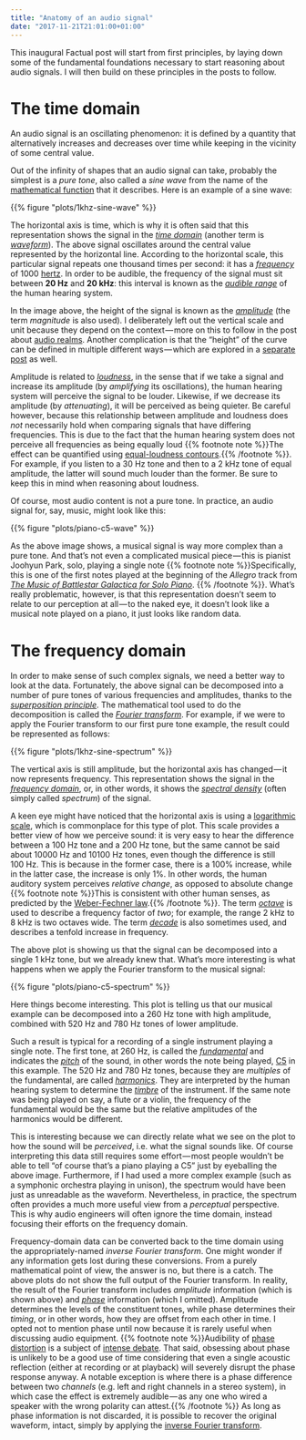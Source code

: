 ```yaml
---
title: "Anatomy of an audio signal"
date: "2017-11-21T21:01:00+01:00"
---
```


This inaugural Factual post will start from first principles, by laying down some of the fundamental foundations necessary to start reasoning about audio signals. I will then build on these principles in the posts to follow.

# The time domain

An audio signal is an oscillating phenomenon: it is defined by a quantity that alternatively increases and decreases over time while keeping in the vicinity of some central value.

Out of the infinity of shapes that an audio signal can take, probably the simplest is a *pure tone*, also called a *sine wave* from the name of the [mathematical function][sine] that it describes. Here is an example of a sine wave:

{{% figure "plots/1khz-sine-wave" %}}

The horizontal axis is time, which is why it is often said that this representation shows the signal in the *[time domain][]* (another term is *[waveform][]*). The above signal oscillates around the central value represented by the horizontal line. According to the horizontal scale, this particular signal repeats one thousand times per second: it has a *[frequency][]* of 1000 [hertz][]. In order to be audible, the frequency of the signal must sit between **20 Hz** and **20 kHz**: this interval is known as the *[audible range][]* of the human hearing system.

In the image above, the height of the signal is known as the *[amplitude][]* (the term *magnitude* is also used). I deliberately left out the vertical scale and unit because they depend on the context — more on this to follow in the post about [audio realms](<{{% ref "life.md" %}}>). Another complication is that the “height” of the curve can be defined in multiple different ways — which are explored in a [separate post](<{{% ref "amplitude.md" %}}>) as well.

Amplitude is related to *[loudness][]*, in the sense that if we take a signal and increase its amplitude (by *amplifying* its oscillations), the human hearing system will perceive the signal to be louder. Likewise, if we decrease its amplitude (by *attenuating*), it will be perceived as being quieter. Be careful however, because this relationship between amplitude and loudness does *not* necessarily hold when comparing signals that have differing frequencies. This is due to the fact that the human hearing system does not perceive all frequencies as being equally loud {{% footnote note %}}The effect can be quantified using [equal-loudness contours](https://en.wikipedia.org/wiki/Equal-loudness_contour).{{% /footnote %}}. For example, if you listen to a 30 Hz tone and then to a 2 kHz tone of equal amplitude, the latter will sound much louder than the former. Be sure to keep this in mind when reasoning about loudness.

Of course, most audio content is not a pure tone. In practice, an audio signal for, say, music, might look like this:

{{% figure "plots/piano-c5-wave" %}}

As the above image shows, a musical signal is way more complex than a pure tone. And that’s not even a complicated musical piece — this is pianist Joohyun Park, solo, playing a single note {{% footnote note %}}Specifically, this is one of the first notes played at the beginning of the *Allegro* track from *[The Music of Battlestar Galactica for Solo Piano](http://www.bearmccreary.com/blog/blog/battlestar-galactica-3/battlestar-galactica-solo-piano-cd/)*. {{% /footnote %}}. What’s really problematic, however, is that this representation doesn’t seem to relate to our perception at all — to the naked eye, it doesn’t look like a musical note played on a piano, it just looks like random data.

# The frequency domain

In order to make sense of such complex signals, we need a better way to look at the data. Fortunately, the above signal can be decomposed into a number of pure tones of various frequencies and amplitudes, thanks to the *[superposition principle][]*. The mathematical tool used to do the decomposition is called the *[Fourier transform][fourier]*. For example, if we were to apply the Fourier transform to our first pure tone example, the result could be represented as follows:

{{% figure "plots/1khz-sine-spectrum" %}}

The vertical axis is still amplitude, but the horizontal axis has changed — it now represents frequency. This representation shows the signal in the *[frequency domain][]*, or, in other words, it shows the *[spectral density][]* (often simply called *spectrum*) of the signal.

A keen eye might have noticed that the horizontal axis is using a [logarithmic scale][], which is commonplace for this type of plot. This scale provides a better view of how we perceive sound: it is very easy to hear the difference between a 100 Hz tone and a 200 Hz tone, but the same cannot be said about 10000 Hz and 10100 Hz tones, even though the difference is still 100 Hz. This is because in the former case, there is a 100% increase, while in the latter case, the increase is only 1%. In other words, the human auditory system perceives *relative change*, as opposed to absolute change {{% footnote note %}}This is consistent with other human senses, as predicted by the [Weber-Fechner law](https://en.wikipedia.org/wiki/Weber%E2%80%93Fechner_law).{{% /footnote %}}. The term *[octave][]* is used to describe a frequency factor of *two*; for example, the range 2 kHz to 8 kHz is two octaves wide. The term *[decade][]* is also sometimes used, and describes a tenfold increase in frequency.

The above plot is showing us that the signal can be decomposed into a single 1 kHz tone, but we already knew that. What’s more interesting is what happens when we apply the Fourier transform to the musical signal:

{{% figure "plots/piano-c5-spectrum" %}}

Here things become interesting. This plot is telling us that our musical example can be decomposed into a 260 Hz tone with high amplitude, combined with 520 Hz and 780 Hz tones of lower amplitude.

Such a result is typical for a recording of a single instrument playing a single note. The first tone, at 260 Hz, is called the *[fundamental][]* and indicates the *[pitch][]* of the sound, in other words the note being played, [C5][] in this example. The 520 Hz and 780 Hz tones, because they are *multiples* of the fundamental, are called *[harmonics][]*. They are interpreted by the human hearing system to determine the *[timbre][]* of the instrument. If the same note was being played on say, a flute or a violin, the frequency of the fundamental would be the same but the relative amplitudes of the harmonics would be different.

This is interesting because we can directly relate what we see on the plot to how the sound will be *perceived*, i.e. what the signal sounds like. Of course interpreting this data still requires some effort — most people wouldn’t be able to tell “of course that’s a piano playing a C5” just by eyeballing the above image. Furthermore, if I had used a more complex example (such as a symphonic orchestra playing in unison), the spectrum would have been just as unreadable as the waveform. Nevertheless, in practice, the spectrum often provides a much more useful view from a *perceptual* perspective. This is why audio engineers will often ignore the time domain, instead focusing their efforts on the frequency domain.

Frequency-domain data can be converted back to the time domain using the appropriately-named *inverse Fourier transform*. One might wonder if any information gets lost during these conversions. From a purely mathematical point of view, the answer is no, but there is a catch. The above plots do not show the full output of the Fourier transform. In reality, the result of the Fourier transform includes *amplitude* information (which is shown above) and *[phase][]* information (which I omitted). Amplitude determines the levels of the constituent tones, while phase determines their *timing*, or in other words, how they are offset from each other in time. I opted not to mention phase until now because it is rarely useful when discussing audio equipment. {{% footnote note %}}Audibility of [phase distortion](https://en.wikipedia.org/wiki/Phase_distortion) is a subject of [intense debate](http://www.silcom.com/~aludwig/Phase_audibility.htm). That said, obsessing about phase is unlikely to be a good use of time considering that even a single acoustic reflection (either at recording or at playback) will severely disrupt the phase response anyway. A notable exception is where there is a phase difference between two *channels* (e.g. left and right channels in a stereo system), in which case the effect is extremely audible — as any one who wired a speaker with the wrong polarity can attest.{{% /footnote %}} As long as phase information is not discarded, it is possible to recover the original waveform, intact, simply by applying the [inverse Fourier transform][].

[amplitude]: https://en.wikipedia.org/wiki/Amplitude

[audible range]: https://en.wikipedia.org/wiki/Hearing_range

[c5]: https://en.wikipedia.org/wiki/C_%28musical_note%29#Designation_by_octave

[decade]: https://en.wikipedia.org/wiki/Decade_%28log_scale%29

[frequency]: https://en.wikipedia.org/wiki/Frequency

[frequency domain]: https://en.wikipedia.org/wiki/Frequency_domain

[fourier]: https://en.wikipedia.org/wiki/Fourier_transform

[fundamental]: https://en.wikipedia.org/wiki/Fundamental_frequency

[harmonics]: https://en.wikipedia.org/wiki/Harmonic

[hertz]: https://en.wikipedia.org/wiki/Hertz

[inverse fourier transform]: https://en.wikipedia.org/wiki/Fourier_inversion_theorem

[logarithmic scale]: https://en.wikipedia.org/wiki/Logarithmic_scale#Graphic_representation

[loudness]: https://en.wikipedia.org/wiki/Loudness

[octave]: https://en.wikipedia.org/wiki/Octave

[phase]: https://en.wikipedia.org/wiki/Phase_%28waves%29

[pitch]: https://en.wikipedia.org/wiki/Pitch_%28music%29

[sine]: https://en.wikipedia.org/wiki/Sine

[spectral density]: https://en.wikipedia.org/wiki/Spectral_density

[superposition principle]: https://en.wikipedia.org/wiki/Superposition_principle

[timbre]: https://en.wikipedia.org/wiki/Timbre

[time domain]: https://en.wikipedia.org/wiki/Time_domain

[waveform]: https://en.wikipedia.org/wiki/Waveform
